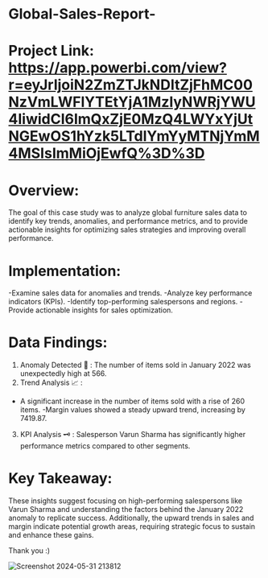 # Global-Sales-Report-

# Project Link: https://app.powerbi.com/view?r=eyJrIjoiN2ZmZTJkNDItZjFhMC00NzVmLWFlYTEtYjA1MzIyNWRjYWU4IiwidCI6ImQxZjE0MzQ4LWYxYjUtNGEwOS1hYzk5LTdlYmYyMTNjYmM4MSIsImMiOjEwfQ%3D%3D

# Overview:
The goal of this case study was to analyze global furniture sales data to identify key trends, anomalies, and performance metrics, and to provide actionable insights for optimizing sales strategies and improving overall performance.

# Implementation:

-Examine sales data for anomalies and trends.
-Analyze key performance indicators (KPIs).
-Identify top-performing salespersons and regions.
-Provide actionable insights for sales optimization.

# Data Findings:

1) Anomaly Detected 📌 : The number of items sold in January 2022 was unexpectedly high at 566.
2) Trend Analysis 📈 :
- A significant increase in the number of items sold with a rise of 260 items.
-Margin values showed a steady upward trend, increasing by 7419.87.
3) KPI Analysis 🗝 : Salesperson Varun Sharma has significantly higher performance metrics compared to other segments.

# Key Takeaway: 
These insights suggest focusing on high-performing salespersons like Varun Sharma and understanding the factors behind the January 2022 anomaly to replicate success. Additionally, the upward trends in sales and margin indicate potential growth areas, requiring strategic focus to sustain and enhance these gains.

Thank you :)

![Screenshot 2024-05-31 213812](https://github.com/chaitanyaa1512/Global-Sales-Report-/assets/94222140/6d1f5565-a611-4865-bc93-3cdf12e89f99)


